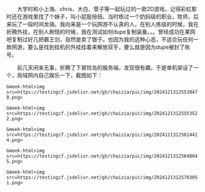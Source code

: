 &emsp;&emsp;大学时和小上海、chris、大白、管子等一起玩过的一款2D游戏，记得彩虹那时还在游戏里找了个妹子，叫小屁股扭扭。当时练过一个奶妈级的职业，牧师，后来玩了一段时间龙骑。我向来是一个玩网游不认真的人，在别人练级的时候，我在折腾外挂，在别人刷怪的时候，我在测试如何dupe复制装备。。。曾经成功在某网吧复制过好几把霸王剑，自然是卖了银子。也因为我的这种心态，不适合玩任何一款网游，要么是找到挂机的外挂挂着来解放双手，要么就是因为dupe被封了账号。

&emsp;&emsp;前几天闲来无事，折腾了下冒险岛的服务端，发现很有趣，于是单机架设了一个，局域网内自己娱乐一下，截图如下：

`Gmeek-html<img src=https://testingcf.jsdelivr.net/gh/chaizia/pic/img/20241213125538478.png>`

`Gmeek-html<img src=https://testingcf.jsdelivr.net/gh/chaizia/pic/img/20241213125553522.png>`

`Gmeek-html<img src=https://testingcf.jsdelivr.net/gh/chaizia/pic/img/20241213125614414.png>`

`Gmeek-html<img src=https://testingcf.jsdelivr.net/gh/chaizia/pic/img/20241213125648045.png>`

`Gmeek-html<img src=https://testingcf.jsdelivr.net/gh/chaizia/pic/img/20241213125703051.png>`

<!-- ##{"timestamp":1298258736}## -->